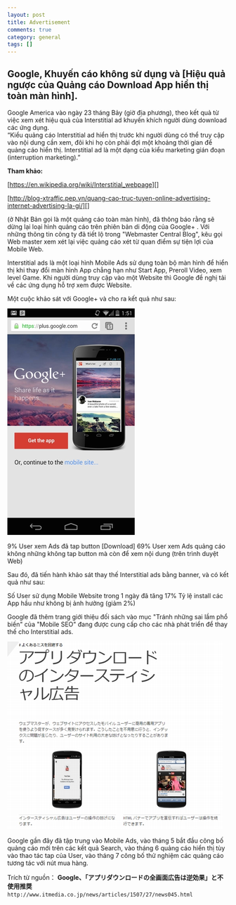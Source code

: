 ```yaml
---
layout: post  
title: Advertisement  
comments: true  
category: general  
tags: []
---
```


## Google, Khuyến cáo không sử dụng và [Hiệu quả ngược của Quảng cáo Download App hiển thị toàn màn hình].   


Google America vào ngày 23 tháng Bảy (giờ địa phương), theo kết quả từ việc xem xét hiệu quả của Interstitial ad khuyến khích người dùng download các ứng dụng.   
   “Kiểu quảng cáo Interstitial ad hiển thị trước khi người dùng có thể truy cập vào nội dung cần xem, đôi khi họ còn phải đợi một khoảng thời gian để quảng cáo hiển thị. Interstitial ad là một dạng của kiểu marketing gián đoạn (interruption marketing).” 

   **Tham khảo:**

[https://en.wikipedia.org/wiki/Interstitial_webpage][]

[https://en.wikipedia.org/wiki/Interstitial_webpage]: https://en.wikipedia.org/wiki/Interstitial_webpage


[http://blog-xtraffic.pep.vn/quang-cao-truc-tuyen-online-advertising-internet-advertising-la-gi/][]

[http://blog-xtraffic.pep.vn/quang-cao-truc-tuyen-online-advertising-internet-advertising-la-gi/]:http://blog-xtraffic.pep.vn/quang-cao-truc-tuyen-online-advertising-internet-advertising-la-gi/

 (ở Nhật Bản gọi là một quảng cáo toàn màn hình), đã thông báo rằng sẽ dừng lại loại hình quảng cáo trên phiên bản di động của Google+ . Với những thông tin công ty đã tiết lộ trong "Webmaster Central Blog", kêu gọi Web master xem xét lại việc quảng cáo xét từ quan điểm sự tiện lợi của Mobile Web. 

Interstitial ads là một loại hình Mobile Ads sử dụng toàn bộ màn hình để hiển thị khi thay đổi màn hình App chẳng hạn như Start App, Preroll Video, xem level Game.
Khi người dùng truy cập vào một Website thì Google đề nghị tải về các ứng dụng  hỗ trợ xem được Website.

Một cuộc khảo sát với Google+ và cho ra kết quả như sau:

![image](/res/advertisement/a.jpg)

9% User xem Ads đã tap button [Download] 
69% User xem Ads quảng cáo không những không tap button mà còn để xem nội dung (trên trình duyệt Web)

Sau đó, đã tiến hành khảo sát thay thế Interstitial ads bằng banner, và có kết quả như sau:

Số User sử dụng Mobile Website trong 1 ngày đã tăng 17%
Tỷ lệ install các App hầu như không bị ảnh hưởng (giảm 2%)

Google đã thêm trang giới thiệu đối sách vào mục "Tránh những sai lầm phổ biến" của "Mobile SEO" đang được cung cấp cho các nhà phát triển để thay thế cho Interstitial ads.

![image](/res/advertisement/b.jpg)

 Google gần đây đã tập trung vào Mobile Ads, vào tháng 5 bắt đầu công bố quảng cáo mới trên các kết quả Search, vào tháng 6 quảng cáo hiển thị tùy vào thao tác tap của User, vào tháng 7 công bố thử nghiệm các quảng cáo tương tác với nút mua hàng. 


Trích từ nguồn：  **Google、「アプリダウンロードの全画面広告は逆効果」と不使用推奨**   
`http://www.itmedia.co.jp/news/articles/1507/27/news045.html`




